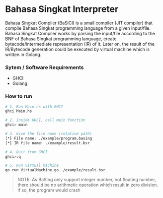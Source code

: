 # Bahasa Singkat Interpreter

Bahasa Singkat Compiler (BaSiCl) is a small compiler (JIT compiler) that compile Bahasa Singkat programming language from a given input/file.
Bahasa Singkat Compiler works by parsing the input/file according to the BNF of Bahasa Singkat programming language, create bytecode/intermediate representation (IR) of it.
Later on, the result of the IR/Bytecode generation could be executed by virtual machine which is written in Golang.

### Sytem / Software Requirements

* GHCI
* Golang

### How to run

```sh
# 1. Run Main.hs with GHCI
ghci Main.hs

# 2. Inside GHCI, call main function
ghci> main

# 3. Give the file name (relative path)
[*] File name: ./example/program.basing
[*] IR file name: ./example/result.bsr

# 4. Quit from GHCI
ghci>:q

# 5. Run virtual machine
go run VirtualMachine.go ./example/result.bsr
```

> NOTE: As BaSing only support integer number, not floating number, there should be no arithmetic operation which result in zero division. If so, the program would crash
